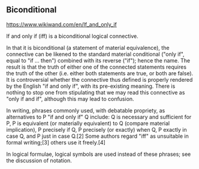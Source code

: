 ## Biconditional

https://www.wikiwand.com/en/If_and_only_if

If and only if (iff) is a biconditional logical connective.

In that it is biconditional (a statement of material equivalence), the connective can be likened to the standard material conditional ("only if", equal to "if ... then") combined with its reverse ("if"); hence the name. The result is that the truth of either one of the connected statements requires the truth of the other (i.e. either both statements are true, or both are false). It is controversial whether the connective thus defined is properly rendered by the English "if and only if", with its pre-existing meaning. There is nothing to stop one from stipulating that we may read this connective as "only if and if", although this may lead to confusion.

In writing, phrases commonly used, with debatable propriety, as alternatives to P "if and only if" Q include: Q is necessary and sufficient for P, P is equivalent (or materially equivalent) to Q (compare material implication), P precisely if Q, P precisely (or exactly) when Q, P exactly in case Q, and P just in case Q.[2] Some authors regard "iff" as unsuitable in formal writing;[3] others use it freely.[4]

In logical formulae, logical symbols are used instead of these phrases; see the discussion of notation.